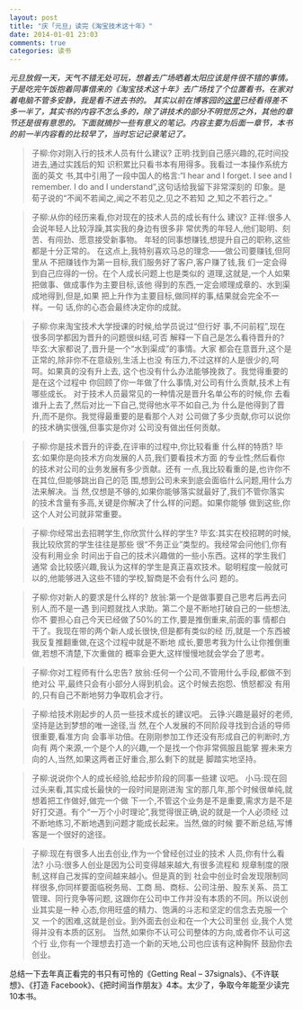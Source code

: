 ```yaml
---
layout: post
title: "庆「元旦」读完《淘宝技术这十年》"
date: 2014-01-01 23:03
comments: true
categories: 读书
---
```


_元旦放假一天，天气不错无处可玩，想着去广场晒着太阳应该是件很不错的事情。于是吃完午饭抱着同事借来的《淘宝技术这十年》去广场找了个位置看书，在家对着电脑不管多安静，我是看不进去书的。_ _其实以前在博客园的[这里](http://kb.cnblogs.com/page/132724/)已经看得差不多一半了，其实书的内容不怎么多的，除了讲技术的部分不明觉厉之外，其他的章节还是很有意思的。下面就摘抄一些有意义的笔记。内容主要为后面一章节，本书的前一半内容看的比较早了，当时忘记记录笔记了。_

>子柳:你对刚入行的技术人员有什么建议?
正明:找到自己感兴趣的,花时间投进去,通过实践后的知 识积累比只看书本有用得多。我看过一本操作系统方面的英文 书,其中引用了一段中国人的格言:“I hear and I forget. I see and I remember. I do and I understand”,这句话给我留下非常深刻的 印象。是荀子说的“不闻不若闻之,闻之不若见之,见之不若知 之,知之不若行之。”

>子柳:从你的经历来看,你对现在的技术人员的成长有什么 建议?
正祥:很多人会说年轻人比较浮躁,其实我的身边有很多非 常优秀的年轻人,他们聪明、刻苦、有闯劲、愿意接受新事物。 年轻的同事想赚钱,想提升自己的职称,这些都是十分正常的。 在这点上,我特别喜欢马总的理念——做公司要赚钱,但阿里从 不把赚钱作为第一目标,我们服务好了客户,客户赚了钱,我 们一定会得到自己应得的一份。在个人成长问题上也是类似的 道理,这就是,一个人如果把做事、做成事作为主要目标,该他 得到的东西,一定会顺理成章的、水到渠成地得到,但是,如果 把上升作为主要目标,做同样的事,结果就会完全不一样。一句 话,你的心态会最终决定你的成就。

>子柳:你来淘宝技术大学授课的时候,给学员说过“但行好 事,不问前程”,现在很多同学都因为晋升的问题很纠结,可否 解释一下自己是怎么看待晋升的?
毕玄:大家都说了,晋升是一个“水到渠成”的事情。大家 都会在意晋升,这个是正常的,除非你不在意级别,生活上也没 有压力,不过这样的人是很少的,呵呵。如果真的没有升上去, 这个也没有什么办法能够挽救了。我觉得重要的是在这个过程中 你回顾了你一年做了什么事情,对公司有什么贡献,技术上有哪些成长。 对于技术人员最常见的一种情况是晋升名单公布的时候,你 去看谁升上去了,然后对比一下自己,觉得他水平不如自己,为 什么是他得到了晋升,而不是你。我觉得最重要的是看那个人对 公司做了多少贡献,你可以说你的技术确实很强,但事实是你对 公司没有做出任何贡献。

>子柳:你是技术晋升的评委,在评审的过程中,你比较看重 什么样的特质?
毕玄:如果你是向技术方向发展的人员,我们要看技术方面 的专业性;然后看你的技术对公司的业务发展有多少贡献。还有 一点,我比较看重的是,也许你不在其位,但能够跳出自己的范 围,想到公司未来到底会面临什么问题,用什么方法来解决。当 然,仅想是不够的,如果你能够落实就最好了,我们不管你落实 的技术含量有多高,关键是你解决了什么样的问题。如果你能够 做到这些,你这个人对公司就非常重要。

>子柳:你经常出去招聘学生,你欣赏什么样的学生?
毕玄:其实在校招聘的时候,我比较欣赏的学生往往是那些 很“不务正业”类型的。我经常会问他们,你有没有利用业余 时间出于自己的技术兴趣做的一些小东西。这样的学生我们通常 会比较感兴趣,我认为这样的学生是真正喜欢技术。聪明程度一般就可以的,他能够进入这些不错的学校,智商是不会有什么问 题的。

>子柳:你对新人的要求是什么样的?
放翁:第一个是做事要自己思考后再去问别人,而不是一遇 到问题就找人求助。第二个是不断地打破自己的一些想法,你不 要担心自己今天已经做了50%的工作,要是推倒重来,前面的事 情都白干了。我现在带的两个新人成长很快,但是都有类似的经 历,就是一个东西被我反复推翻重做,在这个过程中就是不断地 成长,要思考我为什么让你推倒重做,若想不清楚,下次重做的 概率会更大,这样慢慢地就会学会了思考。

>子柳:你对工程师有什么忠告?
放翁:任何一个公司,不管用什么手段,都做不到绝对公 平,最终只会有小部分人得到机会。这个时候去抱怨、愤怒都没 有用的,只有自己不断地努力争取机会才行。

>子柳:给技术刚起步的人员一些技术成长的建议吧。
云铮:兴趣是最好的老师,坚持是达到梦想的唯一途径,当 然,在个人发展的不同阶段寻找到合适的导师很重要,看准方向 会事半功倍。在刚刚参加工作还没有形成自己的判断时,方向有 两个来源,一个是个人的兴趣,一个是找一个你非常佩服且能掌 握未来方向的人,当然,如果这两者正好重合,那么剩下的就是 脚踏实地坚持。

>子柳:说说你个人的成长经验,给起步阶段的同事一些建 议吧。
小马:现在回过头来看,其实成长最快的一段时间是刚进淘 宝的那几年,那个时候很单纯,就想着把工作做好,做完一个做 下一个,不管这个业务是不是重要,需求方是不是好打交道。有个“一万个小时理论”,我觉得很正确,说的就是一个人必须经 过不断地练习,不断地遇到问题才能成长起来。当然,做的时候 要不断总结,写博客是一个很好的途径。

>子柳:现在有很多人出去创业,作为一个曾经创过业的技术 人员,你有什么看法?
小马:很多人创业是因为公司变得越来越大,有很多流程和 规章制度的限制,这样自己发挥的空间越来越小。但是真的到 社会中创业时会发现限制同样很多,你同样要面临税务局、工商 局、商标、公司注册、股东关系、员工管理、同行竞争等问题, 这跟你在公司中工作并没有本质的不同。所以说创业其实是一种 心态,你用旺盛的精力、饱满的斗志和坚定的信念去克服一个又 一个的困难,这就是创业。到外面去创业和在一个大公司里创 业,我个人觉得并没有本质的区别。 当然,如果你不认可公司整体的方向,或者你不认可这个行 业,你有一个理想去打造一个新的天地,公司也应该有这种胸怀 鼓励你去创业。

总结一下去年真正看完的书只有可怜的《Getting Real – 37signals》、《不许联想》、《打造 Facebook》、《把时间当作朋友》4本。太少了，争取今年能至少读完10本书。